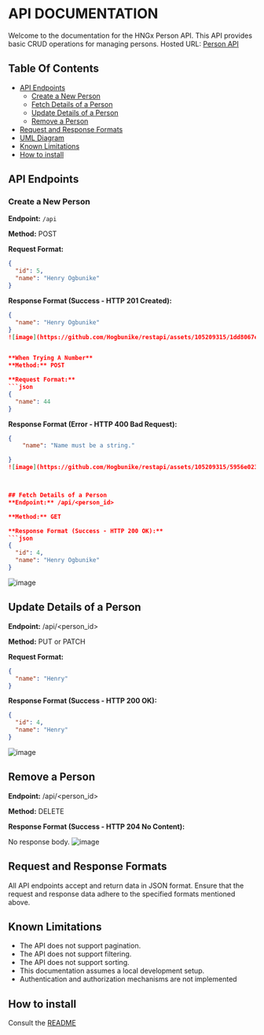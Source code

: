 # API DOCUMENTATION

Welcome to the documentation for the HNGx Person API. This API provides basic CRUD operations for managing persons.
Hosted URL: [Person API](https://hogbunike.onrender.com)

## Table Of Contents
- [API Endpoints](#api-endpoints)
  - [Create a New Person](#create-a-new-person)
  - [Fetch Details of a Person](#fetch-details-of-a-person)
  - [Update Details of a Person](#update-details-of-a-person)
  - [Remove a Person](#remove-a-person)
- [Request and Response Formats](#request-and-response-formats)
- [UML Diagram](#uml-diagram)
- [Known Limitations](#known-limitations)
- [How to install](#how-to-install)

## API Endpoints

### Create a New Person

**Endpoint:** `/api`

**Method:** POST

**Request Format:**
```json
{
  "id": 5,
  "name": "Henry Ogbunike"
}
```
**Response Format (Success - HTTP 201 Created):**
```json
{
  "name": "Henry Ogbunike"
}
![image](https://github.com/Hogbunike/restapi/assets/105209315/1dd8067e-e797-4826-97a0-5d47829da997)


**When Trying A Number**
**Method:** POST

**Request Format:**
```json
{
  "name": 44
}
```
**Response Format (Error - HTTP 400 Bad Request):**
```json
{
    "name": "Name must be a string."

}
![image](https://github.com/Hogbunike/restapi/assets/105209315/5956e023-f623-459d-985c-dd525da1233a)



## Fetch Details of a Person
**Endpoint:** /api/<person_id>

**Method:** GET

**Response Format (Success - HTTP 200 OK):**
```json
{
  "id": 4,
  "name": "Henry Ogbunike"
}
```
![image](https://github.com/Hogbunike/restapi/assets/105209315/530c458c-bf14-41ee-bdf1-ea7d4e7a31e7)

## Update Details of a Person
**Endpoint:** /api/<person_id>

**Method:** PUT or PATCH

**Request Format:**
```json
{
  "name": "Henry"
}
```

**Response Format (Success - HTTP 200 OK):**
```json
{
  "id": 4,
  "name": "Henry"
}
```
![image](https://github.com/Hogbunike/restapi/assets/105209315/32a706b5-7836-42b6-90e8-65bb042dbbb1)

## Remove a Person
**Endpoint:** /api/<person_id>

**Method:** DELETE

**Response Format (Success - HTTP 204 No Content):**

No response body.
![image](https://github.com/Hogbunike/restapi/assets/105209315/f6c5d4fa-b7c6-4a75-aa52-1774c929ee59)

## Request and Response Formats
All API endpoints accept and return data in JSON format.
Ensure that the request and response data adhere to the specified formats mentioned above.

## Known Limitations

- The API does not support pagination.
- The API does not support filtering.
- The API does not support sorting.
- This documentation assumes a local development setup.
- Authentication and authorization mechanisms are not implemented





## How to install
Consult the [README](https://github.com/Hogbunike/restapi/blob/69c09c1fc022720b0bbdfee1acbe959a956a18bf/README.md)







